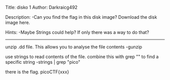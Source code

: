 Title: disko 1
Author: Darkraicg492

Description:
-Can you find the flag in this disk image? Download the disk image here. 

Hints:
-Maybe Strings could help? If only there was a way to do that?

______________________________________________________________________________

unzip .dd file. This allows you to analyse the file contents
-gunzip <file>

use strings to read contents of the file. combine this with grep "" to find a specific string
-strings <file> | grep "pico"

there is the flag. picoCTF{xxx}
